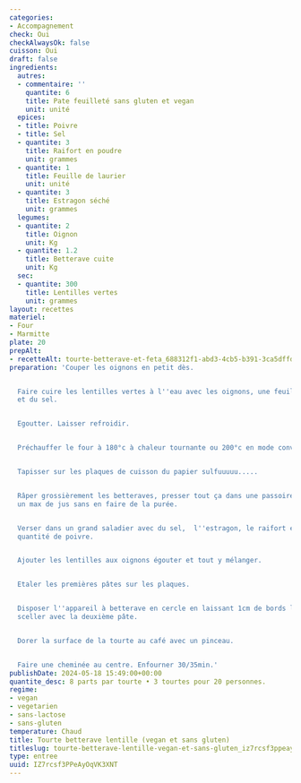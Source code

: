 ```yaml
---
categories:
- Accompagnement
check: Oui
checkAlwaysOk: false
cuisson: Oui
draft: false
ingredients:
  autres:
  - commentaire: ''
    quantite: 6
    title: Pate feuilleté sans gluten et vegan
    unit: unité
  epices:
  - title: Poivre
  - title: Sel
  - quantite: 3
    title: Raifort en poudre
    unit: grammes
  - quantite: 1
    title: Feuille de laurier
    unit: unité
  - quantite: 3
    title: Estragon séché
    unit: grammes
  legumes:
  - quantite: 2
    title: Oignon
    unit: Kg
  - quantite: 1.2
    title: Betterave cuite
    unit: Kg
  sec:
  - quantite: 300
    title: Lentilles vertes
    unit: grammes
layout: recettes
materiel:
- Four
- Marmitte
plate: 20
prepAlt:
- recetteAlt: tourte-betterave-et-feta_688312f1-abd3-4cb5-b391-3ca5dffdd08a
preparation: 'Couper les oignons en petit dès.


  Faire cuire les lentilles vertes à l''eau avec les oignons, une feuille de laurier
  et du sel.


  Egoutter. Laisser refroidir.


  Préchauffer le four à 180°c à chaleur tournante ou 200°c en mode convection naturelle!!


  Tapisser sur les plaques de cuisson du papier sulfuuuuu.....


  Râper grossièrement les betteraves, presser tout ça dans une passoire pour ôter
  un max de jus sans en faire de la purée.


  Verser dans un grand saladier avec du sel,  l''estragon, le raifort et une généreuse
  quantité de poivre.


  Ajouter les lentilles aux oignons égouter et tout y mélanger.


  Etaler les premières pâtes sur les plaques.


  Disposer l''appareil à betterave en cercle en laissant 1cm de bords libres pour
  sceller avec la deuxième pâte.


  Dorer la surface de la tourte au café avec un pinceau.


  Faire une cheminée au centre. Enfourner 30/35min.'
publishDate: 2024-05-18 15:49:00+00:00
quantite_desc: 8 parts par tourte • 3 tourtes pour 20 personnes.
regime:
- vegan
- vegetarien
- sans-lactose
- sans-gluten
temperature: Chaud
title: Tourte betterave lentille (vegan et sans gluten)
titleslug: tourte-betterave-lentille-vegan-et-sans-gluten_iz7rcsf3ppeayoqvk3xnt
type: entree
uuid: IZ7rcsf3PPeAyOqVK3XNT
---
```

